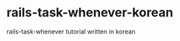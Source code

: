 rails-task-whenever-korean
==========================

rails-task-whenever tutorial written in korean
